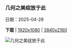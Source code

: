 ### 几何之美绽放于此

日期：2025-04-28

**下载**  |  [1920x1080](https://cn.bing.com/th?id=OHR.GardensVillandry_ZH-CN3660934263_1920x1080.jpg)  |  [3840x2160](https://cn.bing.com/th?id=OHR.GardensVillandry_ZH-CN3660934263_UHD.jpg)

![几何之美绽放于此](https://cn.bing.com/th?id=OHR.GardensVillandry_ZH-CN3660934263_1920x1080.jpg "维朗德里城堡，卢瓦尔河谷，法国 (© Mint Images/Getty Images)")

